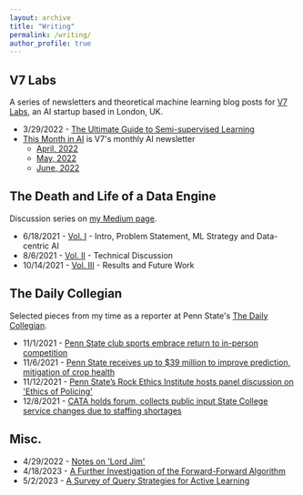 ```yaml
---
layout: archive
title: "Writing"
permalink: /writing/
author_profile: true
---
```


## V7 Labs
A series of newsletters and theoretical machine learning blog posts for [V7 Labs](https://www.v7labs.com/), an AI startup based in London, UK.
* 3/29/2022 - [The Ultimate Guide to Semi-supervised Learning](https://www.v7labs.com/blog/semi-supervised-learning-guide)
* [This Month in AI](https://www.v7labs.com/this-month-in-ai-subscribe) is V7's monthly AI newsletter
    - [April, 2022](https://hello.v7labs.com/the-world-of-ai-your-monthly-update)
    - [May, 2022](https://hello.v7labs.com/hey-contact.firstname-heres-your-monthly-ai-update)
    - [June, 2022](https://hello.v7labs.com/v7-goes-to-cvpr-and-launches-an-edu-plan-microsoft-researchers-propose-xtc-google-releases-an-open-source-dataset-of-photo-realistic-3d-object-models)

## The Death and Life of a Data Engine
Discussion series on [my Medium page](https://aqbewtra.medium.com/).
* 6/18/2021 - [Vol. I](https://aqbewtra.medium.com/the-death-and-life-of-a-data-engine-volume-i-51fa7fe60ec5) - Intro, Problem Statement, ML Strategy and Data-centric AI
* 8/6/2021 - [Vol. II](https://aqbewtra.medium.com/the-death-and-life-of-a-data-engine-vol-ii-3339ee1166fb) - Technical Discussion
* 10/14/2021 - [Vol. III](https://aqbewtra.medium.com/the-death-and-life-of-a-data-engine-vol-iii-924cf767ec4c) - Results and Future Work



## The Daily Collegian
Selected pieces from my time as a reporter at Penn State's [The Daily Collegian](https://www.collegian.psu.edu/).
* 11/1/2021 - [Penn State club sports embrace return to in-person competition](https://www.collegian.psu.edu/news/campus/penn-state-club-sports-embrace-return-to-in-person-competition/article_df7868c0-3aa1-11ec-99fa-8f497a343a30.html)
* 11/6/2021 - [Penn State receives up to $39 million to improve prediction, mitigation of crop health](https://www.collegian.psu.edu/news/campus/penn-state-receives-up-to-39-million-to-improve-prediction-mitigation-of-crop-health/article_1ccd871c-3f31-11ec-b0bf-63108adaa961.html)
* 11/12/2021 - [Penn State’s Rock Ethics Institute hosts panel discussion on 'Ethics of Policing'](https://www.collegian.psu.edu/news/campus/penn-state-s-rock-ethics-institute-hosts-panel-discussion-on-ethics-of-policing/article_1000d7d2-4404-11ec-b987-df0e58357d13.html)
* 12/8/2021 - [CATA holds forum, collects public input State College service changes due to staffing shortages](https://www.collegian.psu.edu/news/borough/cata-holds-forum-collects-public-input-state-college-service-changes-due-to-staffing-shortages/article_3c695c40-5845-11ec-9f17-0baa070b4854.html)

## Misc.
* 4/29/2022 - [Notes on 'Lord Jim'](https://aqbewtra.medium.com/notes-on-lord-jim-e2b726752578)
* 4/18/2023 - [A Further Investigation of the Forward-Forward Algorithm](http://aqbewtra.github.io/files/FF.pdf)
* 5/2/2023 - [A Survey of Query Strategies for Active Learning](http://aqbewtra.github.io/files/query-strategies.pdf)
